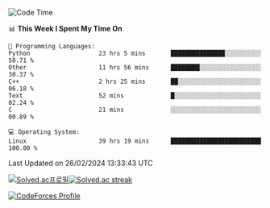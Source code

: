 
<!--START_SECTION:waka-->
![Code Time](http://img.shields.io/badge/Code%20Time-3%2C321%20hrs%2054%20mins-blue)

📊 **This Week I Spent My Time On** 

```text
💬 Programming Languages: 
Python                   23 hrs 5 mins       ███████████████░░░░░░░░░░   58.71 % 
Other                    11 hrs 56 mins      ████████░░░░░░░░░░░░░░░░░   30.37 % 
C++                      2 hrs 25 mins       ██░░░░░░░░░░░░░░░░░░░░░░░   06.18 % 
Text                     52 mins             █░░░░░░░░░░░░░░░░░░░░░░░░   02.24 % 
C                        21 mins             ░░░░░░░░░░░░░░░░░░░░░░░░░   00.89 % 

💻 Operating System: 
Linux                    39 hrs 19 mins      █████████████████████████   100.00 % 
```


 Last Updated on 26/02/2024 13:33:43 UTC
<!--END_SECTION:waka-->


[![Solved.ac프로필](http://mazassumnida.wtf/api/generate_badge?boj=hckim96)](https://solved.ac/hckim96)[![Solved.ac streak](http://mazandi.herokuapp.com/api?handle=hckim96&theme=dark)](https://solved.ac/hckim96)


[![CodeForces Profile](https://cf.leed.at?id=hckim96)](https://codeforces.com/profile/hckim96)

